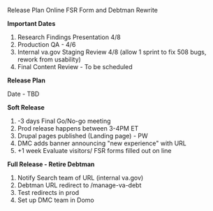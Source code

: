 Release Plan Online FSR Form and Debtman Rewrite 

**Important Dates**

 1. Research Findings Presentation 4/8
 2. Production QA - 4/6 
 3. Internal va.gov Staging Review 4/8 (allow 1 sprint to fix 508 bugs, rework from usability) 
 4. Final Content Review - To be scheduled 

**Release Plan**

Date - TBD 

**Soft Release** 
 1. -3 days Final Go/No-go meeting
 2. Prod release happens between 3-4PM ET 
 3. Drupal pages published (Landing page) - PW 
 4. DMC adds banner announcing "new experience" with URL 
 5. +1 week Evaluate visitors/ FSR forms filled out on line 
 
 **Full Release - Retire Debtman** 
 
1. Notify Search team of URL (internal va.gov) 
2. Debtman URL redirect to /manage-va-debt
3. Test redirects in prod 
4. Set up DMC team in Domo 
